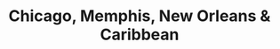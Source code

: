 ---
category: caribbean
title: Chicago, Memphis, New Orleans & Caribbean
class: chicago-memphis-new-orleans-and-caribbean
cruiseline: Norwegian Cruise Line – Norwegian Dawn
special-info: Free all-inclusive drinks, Hotel stays in Chicago, Memphis & New Orleans
price: 1699
nights: 15
cruise-url: http://www.planetcruise.co.uk/norwegian-cruise-line-cruises/norwegian-dawn/20-november-2016/110162?referrersiteid=970
---